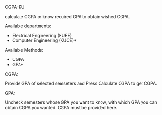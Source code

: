 CGPA-KU

calculate CGPA or know required GPA to obtain wished CGPA.

Available departments:
+ Electrical Engineering (KUEE)
+ Computer Engineering (KUCE)*

Available Methods:
+ CGPA
+ GPA*

CGPA:

Provide GPA of selected semseters and Press Calculate CGPA to get CGPA.

GPA:

Uncheck semesters whose GPA you want to know, with which GPA you can obtain CGPA you wanted.
CGPA must be provided here.
